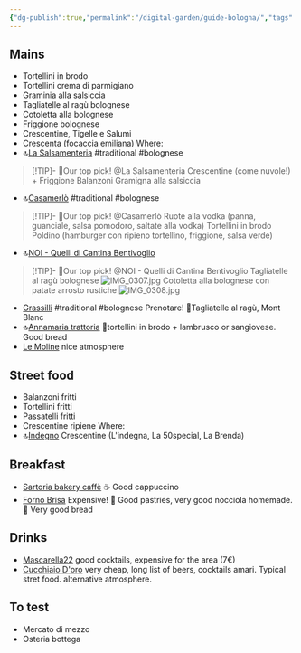 ```yaml
---
{"dg-publish":true,"permalink":"/digital-garden/guide-bologna/","tags":["resource"]}
---
```


## Mains  
- Tortellini in brodo 
- Tortellini crema di parmigiano 
- Graminia alla salsiccia  
- Tagliatelle al ragù bolognese
- Cotoletta alla bolognese 
- Friggione bolognese
- Crescentine, Tigelle e Salumi 
- Crescenta (focaccia emiliana)
Where:
- 🔝[La Salsamenteria](https://maps.app.goo.gl/o3QTkUtvtF2wPAqp6) #traditional #bolognese
> [!TIP]- 🍴Our top pick! @La Salsamenteria 
> Crescentine (come nuvole!) + Friggione 
> Balanzoni 
> Gramigna alla salsiccia 
- 🔝[Casamerlò](https://maps.app.goo.gl/yGUoAFiFySEZBBUJ8) #traditional #bolognese
> [!TIP]- 🍴Our top pick! @Casamerlò
> Ruote alla vodka (panna, guanciale, salsa pomodoro, saltate alla vodka)
> Tortellini in brodo  
> Poldino (hamburger con ripieno tortellino, friggione, salsa verde)
- 🔝[NOI - Quelli di Cantina Bentivoglio](https://maps.app.goo.gl/RK3wwXxh6BTrXEN46)
> [!TIP]- 🍴Our top pick! @NOI - Quelli di Cantina Bentivoglio 
> Tagliatelle al ragù bolognese 
> ![IMG_0307.jpg](/img/user/4.%20Archive/zfiles/IMG_0307.jpg)
> Cotoletta alla bolognese con patate arrosto rustiche 
> ![IMG_0308.jpg](/img/user/4.%20Archive/zfiles/IMG_0308.jpg)
- [Grassilli](https://maps.app.goo.gl/i7ScqZ7oVVdmgbTr8) #traditional #bolognese Prenotare! 
	🍴Tagliatelle al ragù, Mont Blanc 
- 🔝[Annamaria trattoria](https://maps.app.goo.gl/sxgTYakDp1Q9sr25A) 🍴tortellini in brodo + lambrusco or sangiovese. Good bread 
- [Le Moline](https://maps.app.goo.gl/sCTHAv1A8QgS1ofL6) nice atmosphere  
## Street food 
- Balanzoni fritti 
- Tortellini fritti 
- Passatelli fritti 
- Crescentine ripiene 
Where:
- 🔝[Indegno](https://maps.app.goo.gl/GfcVaJgFFgS55hqG7) Crescentine (L'indegna, La 50special, La Brenda) 
## Breakfast 
- [Sartoria bakery caffè](https://maps.app.goo.gl/y7XAd2TYEmnmqdzR7) ☕ Good cappuccino
- [Forno Brisa](https://www.google.com/maps/search/?api=1&query=Forno+Brisa+Bologna) Expensive! 🥐 Good pastries, very good nocciola homemade. 🥖 Very good bread 
## Drinks 
- [Mascarella22](https://maps.app.goo.gl/DVL27FWgzeav5n6NA ) good cocktails, expensive for the area (7€)
- [Cucchiaio D'oro](https://maps.app.goo.gl/ymVLQM2UN4GnjjiLA) very cheap, long list of beers, cocktails amari. Typical stret food. alternative atmosphere. 

## To test 
- Mercato di mezzo 
- Osteria bottega 